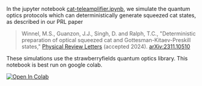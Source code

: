 In the jupyter notebook [cat-teleamplifier.ipynb](https://github.com/JGuanzon/cat-teleamplifier/blob/main/cat_teleamplifier.ipynb), we simulate the quantum optics protocols which can deterministically generate squeezed cat states, as described in our PRL paper

> Winnel, M.S., Guanzon, J.J., Singh, D. and Ralph, T.C., "Deterministic preparation of optical squeezed cat and Gottesman-Kitaev-Preskill states," [Physical Review Letters](https://journals.aps.org/prl/accepted/22074YbcY6b14b8d736f6aa1e154e89a40aa5504a) (accepted 2024). [arXiv:2311.10510](https://doi.org/10.48550/arXiv.2311.10510)

These simulations use the strawberryfields quantum optics library. This notebook is best run on google colab.

<a href="https://colab.research.google.com/github/JGuanzon/cat-preparation/blob/main/prepare_cat_protocol.ipynb" target="_parent"><img src="https://colab.research.google.com/assets/colab-badge.svg" alt="Open In Colab"/></a>

